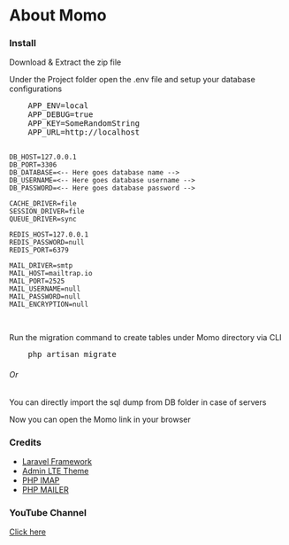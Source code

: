# About Momo


<h3>Install</h3>
<p>Download &amp; Extract the zip file</p>
<p>Under the Project folder open the .env file and setup your database configurations</p>
<pre>
	APP_ENV=local
	APP_DEBUG=true
	APP_KEY=SomeRandomString
	APP_URL=http://localhost

	DB_HOST=127.0.0.1
	DB_PORT=3306
	DB_DATABASE=<-- Here goes database name -->
	DB_USERNAME=<-- Here goes database username -->
	DB_PASSWORD=<-- Here goes database password -->

	CACHE_DRIVER=file
	SESSION_DRIVER=file
	QUEUE_DRIVER=sync

	REDIS_HOST=127.0.0.1
	REDIS_PASSWORD=null
	REDIS_PORT=6379

	MAIL_DRIVER=smtp
	MAIL_HOST=mailtrap.io
	MAIL_PORT=2525
	MAIL_USERNAME=null
	MAIL_PASSWORD=null
	MAIL_ENCRYPTION=null
</pre>
<p>Run the migration command to create tables under Momo directory via CLI</p>
<pre>
	php artisan migrate
</pre>
<h6>Or</h6>
<p>You can directly import the sql dump from DB folder in case of servers</p>
<p>Now you can open the Momo link in your browser</p>
<h3><a id="user-content-credits" href="https://github.com/ladybirdweb/faveo-helpdesk#credits" aria-hidden="true"></a>Credits</h3>
<ul>
  <li><a href="https://github.com/laravel/laravel">Laravel Framework</a></li>
  <li><a href="https://github.com/almasaeed2010/AdminLTE">Admin LTE Theme</a></li>
  <li><a href="https://github.com/barbushin/php-imap">PHP IMAP</a></li>
  <li><a href="https://github.com/PHPMailer/PHPMailer">PHP MAILER</a></li>
</ul>

<h3>YouTube Channel</h3>
<p><a href="https://www.youtube.com/channel/UC-eqh-h241b1janp6sU7Iiw" target="_blank">Click here</a></p>


